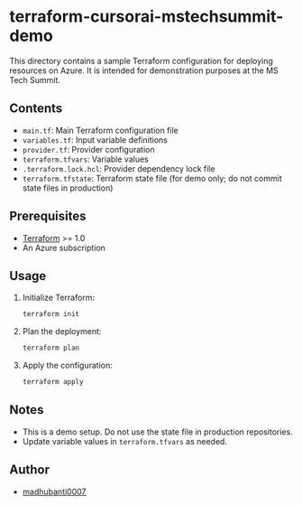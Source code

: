 # terraform-cursorai-mstechsummit-demo

This directory contains a sample Terraform configuration for deploying resources on Azure. It is intended for demonstration purposes at the MS Tech Summit.

## Contents
- `main.tf`: Main Terraform configuration file
- `variables.tf`: Input variable definitions
- `provider.tf`: Provider configuration
- `terraform.tfvars`: Variable values
- `.terraform.lock.hcl`: Provider dependency lock file
- `terraform.tfstate`: Terraform state file (for demo only; do not commit state files in production)

## Prerequisites
- [Terraform](https://www.terraform.io/downloads.html) >= 1.0
- An Azure subscription

## Usage
1. Initialize Terraform:
   ```sh
   terraform init
   ```
2. Plan the deployment:
   ```sh
   terraform plan
   ```
3. Apply the configuration:
   ```sh
   terraform apply
   ```

## Notes
- This is a demo setup. Do not use the state file in production repositories.
- Update variable values in `terraform.tfvars` as needed.

## Author
- [madhubanti0007](https://github.com/madhubanti0007)
